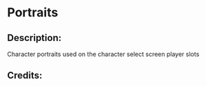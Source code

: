 # Portraits

## Description: 

Character portraits used on the character select screen player slots

## Credits: 



